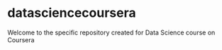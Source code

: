 # datasciencecoursera
Welcome to the specific repository created for Data Science course on Coursera 
